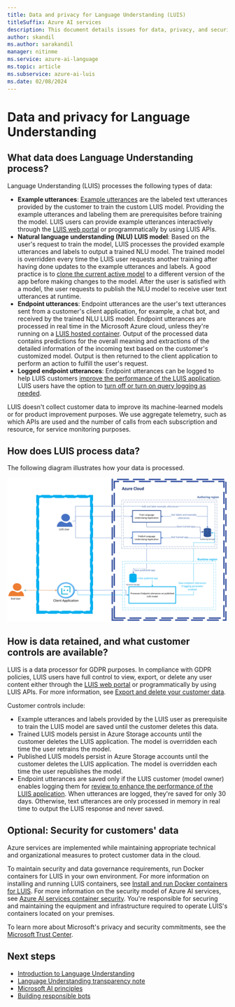 ```yaml
---
title: Data and privacy for Language Understanding (LUIS)
titleSuffix: Azure AI services
description: This document details issues for data, privacy, and security for Language Understanding (LUIS).
author: skandil
ms.author: sarakandil
manager: nitinme
ms.service: azure-ai-language
ms.topic: article
ms.subservice: azure-ai-luis
ms.date: 02/08/2024
---
```

# Data and privacy for Language Understanding

## What data does Language Understanding process?

Language Understanding (LUIS) processes the following types of data:

* **Example utterances**: [Example utterances](/azure/ai-services/luis/concepts/utterances) are the labeled text utterances provided by the customer to train the custom LUIS model. Providing the example utterances and labeling them are prerequisites before training the model. LUIS users can provide example utterances interactively through the [LUIS web portal](https://www.luis.ai) or programmatically by using LUIS APIs.
* **Natural language understanding (NLU) LUIS model**: Based on the user's request to train the model, LUIS processes the provided example utterances and labels to output a trained NLU model. The trained model is overridden every time the LUIS user requests another training after having done updates to the example utterances and labels. A good practice is to [clone the current active model](/azure/ai-services/luis/luis-how-to-manage-versions) to a different version of the app before making changes to the model. After the user is satisfied with a model, the user requests to publish the NLU model to receive user text utterances at runtime.
* **Endpoint utterances**: Endpoint utterances are the user's text utterances sent from a customer's client application, for example, a chat bot, and received by the trained NLU LUIS model. Endpoint utterances are processed in real time in the Microsoft Azure cloud, unless they're running on a [LUIS hosted container](/azure/ai-services/luis/luis-container-howto?tabs=v3). Output of the processed data contains predictions for the overall meaning and extractions of the detailed information of the incoming text based on the customer's customized model. Output is then returned to the client application to perform an action to fulfill the user's request.
* **Logged endpoint utterances**: Endpoint utterances can be logged to help LUIS customers [improve the performance of the LUIS application](/azure/ai-services/luis/how-to/improve-application). LUIS users have the option to [turn off or turn on query logging as needed](/azure/ai-services/luis/faq#how-can-i-disable-the-logging-of-utterances).

LUIS doesn't collect customer data to improve its machine-learned models or for product improvement purposes. We use aggregate telemetry, such as which APIs are used and the number of calls from each subscription and resource, for service monitoring purposes.

## How does LUIS process data?

The following diagram illustrates how your data is processed.

![Diagram that shows how data is processed.](luis-rai-privacy-chart.png)

## How is data retained, and what customer controls are available?

LUIS is a data processor for GDPR purposes. In compliance with GDPR policies, LUIS users have full control to view, export, or delete any user content either through the [LUIS web portal](https://www.luis.ai) or programmatically by using LUIS APIs. For more information, see [Export and delete your customer data](/azure/ai-services/luis/luis-user-privacy).

Customer controls include:

* Example utterances and labels provided by the LUIS user as prerequisite to train the LUIS model are saved until the customer deletes this data.
* Trained LUIS models persist in Azure Storage accounts until the customer deletes the LUIS application. The model is overridden each time the user retrains the model.
* Published LUIS models persist in Azure Storage accounts until the customer deletes the LUIS application. The model is overridden each time the user republishes the model.
* Endpoint utterances are saved only if the LUIS customer (model owner) enables logging them for [review to enhance the performance of the LUIS application](/azure/ai-services/luis/how-to/improve-application). When utterances are logged, they're saved for only 30 days. Otherwise, text utterances are only processed in memory in real time to output the LUIS response and never saved.

## Optional: Security for customers' data

Azure services are implemented while maintaining appropriate technical and organizational measures to protect customer data in the cloud.

To maintain security and data governance requirements, run Docker containers for LUIS in your own environment. For more information on installing and running LUIS containers, see [Install and run Docker containers for LUIS](/azure/ai-services/luis/luis-container-howto?tabs=v3). For more information on the security model of Azure AI services, see [Azure AI services container security](/azure/ai-services/cognitive-services-container-support?tabs=luis#azure-cognitive-services-container-security). You're responsible for securing and maintaining the equipment and infrastructure required to operate LUIS's containers located on your premises.

To learn more about Microsoft's privacy and security commitments, see the [Microsoft Trust Center](https://www.microsoft.com/trust-center).

## Next steps

* [Introduction to Language Understanding](/azure/ai-services/luis/what-is-luis)
* [Language Understanding transparency note](luis-transparency-note.md)
* [Microsoft AI principles](https://www.microsoft.com/ai/responsible-ai?rtc=1&activetab=pivot1%3aprimaryr6)
* [Building responsible bots](https://www.microsoft.com/research/uploads/prod/2018/11/Bot_Guidelines_Nov_2018.pdf)
